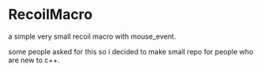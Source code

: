 # RecoilMacro


a simple very small recoil macro with mouse_event.


some people asked for this so i decided to make small repo for people who are new to c++.
